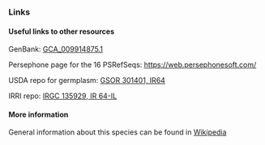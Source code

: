 ### Links
#### Useful links to other resources
GenBank: [GCA_009914875.1](https://www.ncbi.nlm.nih.gov/assembly/GCA_009914875.1/)

Persephone page for the 16 PSRefSeqs: https://web.persephonesoft.com/

USDA repo for germplasm: [GSOR 301401, IR64](https://npgsweb.ars-grin.gov/gringlobal/accessiondetail?id=1883010)

IRRI repo: [IRGC 135929, IR 64-IL](https://gringlobal.irri.org/gringlobal/accessiondetail.aspx?id=135749)

#### More information
General information about this species can be found in [Wikipedia](http://en.wikipedia.org/wiki/Oryza_sativa)
